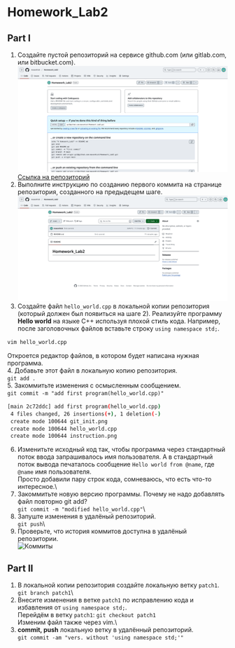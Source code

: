 # Homework_Lab2  
## Part I  
1. Создайте пустой репозиторий на сервисе github.com (или gitlab.com, или bitbucket.com).  
![Созданный пустой репозиторий](./git_init.png)\
[Ссылка на репозиторий](https://github.com/maxonhick/Homework_Lab2.git)
2. Выполните инструкцию по созданию первого коммита на странице репозитория, созданного на предыдещем шаге.\
![Выполненая инструкция, по созданию репозитория](./instruction.png)
3. Создайте файл ```hello_world.cpp``` в локальной копии репозитория (который должен был появиться на шаге 2). Реализуйте программу **Hello world** на языке C++ используя плохой стиль кода. Например, после заголовочных файлов вставьте строку ```using namespace std;```.
```sh
vim hello_world.cpp
```
Откроется редактор файлов, в котором будет написана нужная программа.\
4. Добавьте этот файл в локальную копию репозитория.\
```git add .```\
5. Закоммитьте изменения с осмысленным сообщением.\
```git commit -m "add first program(hello_world.cpp)"```
```sh
[main 2c72ddc] add first program(hello_world.cpp)
 4 files changed, 26 insertions(+), 1 deletion(-)
 create mode 100644 git_init.png
 create mode 100644 hello_world.cpp
 create mode 100644 instruction.png
```
6. Изменитьте исходный код так, чтобы программа через стандартный поток ввода запрашивалось имя пользователя. А в стандартный поток вывода печаталось сообщение ```Hello world from @name```, где ```@name``` имя пользователя.\
Просто добавили пару строк кода, сомневаюсь, что есть что-то интересное.\
7. Закоммитьте новую версию программы. Почему не надо добавлять файл повторно git add?\
```git commit -m "modified hello_world.cpp"```\
8. Запуште изменения в удалёный репозиторий.\
```git push```\
9. Проверьте, что история коммитов доступна в удалёный репозитории.\
![Коммиты](./activity.png)
## Part II
1. В локальной копии репозитория создайте локальную ветку ```patch1```.\
```git branch patch1```\
2. Внесите изменения в ветке ```patch1``` по исправлению кода и избавления от ```using namespace std;```.\
Перейдём в ветку ```patch1```: ```git checkout patch1```\
Изменим файл также через vim.\
3. **commit, push** локальную ветку в удалённый репозиторий.\
```git commit -am "vers. without 'using namespace std;'"```
